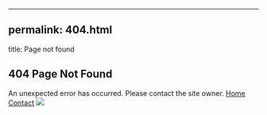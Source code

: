 - - -

## permalink: 404.html
title: Page not found

<section class="section is-medium"><h1 class="title">404 Page Not Found
</h1>An unexpected error has occurred. Please contact the site owner.
<a class="button" href="/">Home</a> <a class="button" href="mailto:hostmasetr@samplasion.js.org">Contact</a>

<img class="404" src="https://www.eastfieldcollege.edu/PublishingImages/Pages/PageNotFoundError/404-robot.gif">

<br>
</section>
